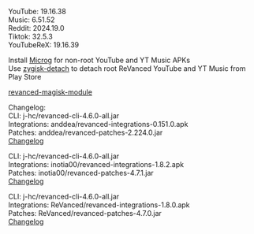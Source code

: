 YouTube: 19.16.38  
Music: 6.51.52  
Reddit: 2024.19.0  
Tiktok: 32.5.3  
YouTubeReX: 19.16.39  

Install [Microg](https://github.com/ReVanced/GmsCore/releases) for non-root YouTube and YT Music APKs  
Use [zygisk-detach](https://github.com/j-hc/zygisk-detach) to detach root ReVanced YouTube and YT Music from Play Store  

[revanced-magisk-module](https://github.com/j-hc/revanced-magisk-module)  

Changelog:  
CLI: j-hc/revanced-cli-4.6.0-all.jar  
Integrations: anddea/revanced-integrations-0.151.0.apk  
Patches: anddea/revanced-patches-2.224.0.jar  
[Changelog](https://github.com/anddea/revanced-patches/releases/tag/v2.224.0)

CLI: j-hc/revanced-cli-4.6.0-all.jar  
Integrations: inotia00/revanced-integrations-1.8.2.apk  
Patches: inotia00/revanced-patches-4.7.1.jar  
[Changelog](https://github.com/inotia00/revanced-patches/releases/tag/v4.7.1)

CLI: j-hc/revanced-cli-4.6.0-all.jar  
Integrations: ReVanced/revanced-integrations-1.8.0.apk  
Patches: ReVanced/revanced-patches-4.7.0.jar  
[Changelog](https://github.com/revanced/revanced-patches/releases/tag/v4.7.0)  
